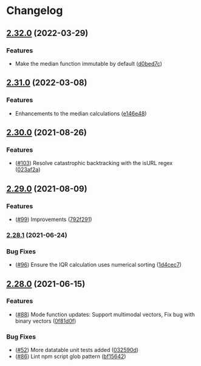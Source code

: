# Changelog

## [2.32.0](https://www.github.com/Hypothesize/standard.js/compare/v2.31.0...v2.32.0) (2022-03-29)


### Features

* Make the median function immutable by default ([d0bed7c](https://www.github.com/Hypothesize/standard.js/commit/d0bed7c2e7c6525fa2fbeb3ad98464a59aedaf17))

## [2.31.0](https://www.github.com/Hypothesize/standard.js/compare/v2.30.0...v2.31.0) (2022-03-08)


### Features

* Enhancements to the median calculations ([e146e48](https://www.github.com/Hypothesize/standard.js/commit/e146e48bbfc3729370dda7bb67d37b7bf9b11fad))

## [2.30.0](https://www.github.com/Hypothesize/standard.js/compare/v2.29.0...v2.30.0) (2021-08-26)


### Features

* ([#103](https://www.github.com/Hypothesize/standard.js/issues/103)) Resolve catastrophic backtracking with the isURL regex ([023af2a](https://www.github.com/Hypothesize/standard.js/commit/023af2a7548268dfc986ae592d7c519f9730ff5d))

## [2.29.0](https://www.github.com/Hypothesize/standard.js/compare/v2.28.1...v2.29.0) (2021-08-09)


### Features

* ([#99](https://www.github.com/Hypothesize/standard.js/issues/99)) Improvements ([792f291](https://www.github.com/Hypothesize/standard.js/commit/792f29198db3d154a5dbbd926576d7658e7e7958))

### [2.28.1](https://www.github.com/Hypothesize/standard.js/compare/v2.28.0...v2.28.1) (2021-06-24)


### Bug Fixes

* ([#96](https://www.github.com/Hypothesize/standard.js/issues/96)) Ensure the IQR calculation uses numerical sorting ([1d4cec7](https://www.github.com/Hypothesize/standard.js/commit/1d4cec7eaca023620cd1672740cb93e3886143c9))

## [2.28.0](https://www.github.com/Hypothesize/standard.js/compare/v2.27.0...v2.28.0) (2021-06-15)


### Features

* ([#88](https://www.github.com/Hypothesize/standard.js/issues/88)) Mode function updates: Support multimodal vectors, Fix bug with binary vectors ([0f81d0f](https://www.github.com/Hypothesize/standard.js/commit/0f81d0f58b98cb519906282e12ff6699650060a0))


### Bug Fixes

* ([#52](https://www.github.com/Hypothesize/standard.js/issues/52)) More datatable unit tests added ([032590d](https://www.github.com/Hypothesize/standard.js/commit/032590d2c17beb45c5fcf942793433420287c267))
* ([#86](https://www.github.com/Hypothesize/standard.js/issues/86)) Lint npm script glob pattern ([bf15642](https://www.github.com/Hypothesize/standard.js/commit/bf1564285aadd7fcd7f2b2714a20e262116bf96a))
